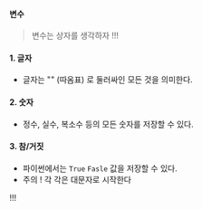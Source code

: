 #### 변수

> 변수는 상자를 생각하자 !!!

#### 1. 글자

- 글자는 "" (따옴표) 로 둘러싸인 모든 것을 의미한다.

#### 2. 숫자

- 정수, 실수, 복소수 등의 모든 숫자를 저장할 수 있다.

#### 3. 참/거짓

- 파이썬에서는  ` True `  `Fasle` 값을 저장할 수 있다.
- 주의 ! 각 각은 대문자로 시작한다

!!!